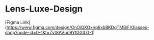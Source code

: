# Lens-Luxe-Design

[Figma Link] (https://www.figma.com/design/OnOiQXOxnq8xbBKDgTMBiF/Glasses-shop?node-id=0-1&t=Zvt8AVun9YtGGILG-1)